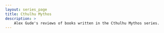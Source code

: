```yaml
---
layout: series_page
title: Cthulhu Mythos
description: >
    Alex Gude's reviews of books written in the Cthulhu Mythos series.
---
```

